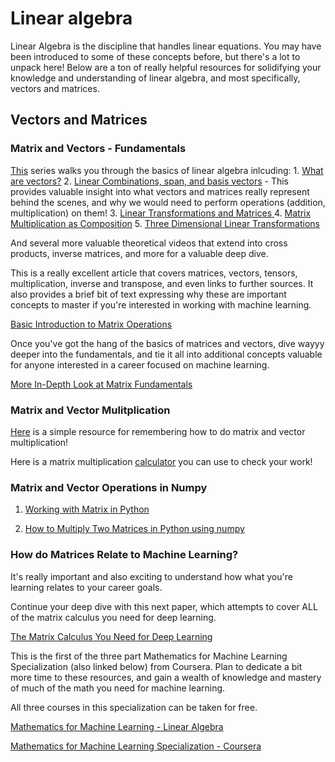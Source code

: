# Linear algebra

Linear Algebra is the discipline that handles linear equations. You may have been introduced to some of these concepts before, but there's a lot to unpack here! Below are a ton of really helpful resources for solidifying your knowledge and understanding of linear algebra, and most specifically, vectors and matrices.

## Vectors and Matrices

### Matrix and Vectors - Fundamentals

[This](https://www.youtube.com/playlist?list=PLZHQObOWTQDPD3MizzM2xVFitgF8hE_ab) series walks you through the basics of linear algebra inlcuding:
    1. [What are vectors?](https://www.youtube.com/watch?v=fNk_zzaMoSs&list=PLZHQObOWTQDPD3MizzM2xVFitgF8hE_ab&index=1)
    2. [Linear Combinations, span, and basis vectors](https://www.youtube.com/watch?v=k7RM-ot2NWY&list=PLZHQObOWTQDPD3MizzM2xVFitgF8hE_ab&index=2) - This provides valuable insight into what vectors and matrices really represent behind the scenes, and why we would need to perform operations (addition, multiplication) on them!
    3. [Linear Transformations and Matrices ](https://www.youtube.com/watch?v=kYB8IZa5AuE&list=PLZHQObOWTQDPD3MizzM2xVFitgF8hE_ab&index=3)
    4. [Matrix Multiplication as Composition](https://www.youtube.com/watch?v=XkY2DOUCWMU&list=PLZHQObOWTQDPD3MizzM2xVFitgF8hE_ab&index=4)
    5. [Three Dimensional Linear Transformations](https://www.youtube.com/watch?v=rHLEWRxRGiM&list=PLZHQObOWTQDPD3MizzM2xVFitgF8hE_ab&index=5)

And several more valuable theoretical videos that extend into cross products, inverse matrices, and more for a valuable deep dive.

This is a really excellent article that covers matrices, vectors, tensors, multiplication, inverse and transpose, and even links to further sources. It also provides a brief bit of text expressing why these are important concepts to master if you're interested in working with machine learning.

[Basic Introduction to Matrix Operations](https://towardsdatascience.com/linear-algebra-for-deep-learning-f21d7e7d7f23)

Once you've got the hang of the basics of matrices and vectors, dive wayyy deeper into the fundamentals, and tie it all into additional concepts valuable for anyone interested in a career focused on machine learning.

[More In-Depth Look at Matrix Fundamentals](https://medium.com/towards-artificial-intelligence/basic-linear-algebra-for-deep-learning-and-machine-learning-ml-python-tutorial-444e23db3e9e)


### Matrix and Vector Mulitplication

[Here](https://www.mathsisfun.com/algebra/matrix-multiplying.html) is a simple resource for remembering how to do matrix and vector multiplication!

Here is a matrix multiplication [calculator](http://matrixmultiplication.xyz/) you can use to check your work!

### Matrix and Vector Operations in Numpy

1. [Working with Matrix in Python](https://www.youtube.com/watch?v=Blzp9iuhZqo)

2. [How to Multiply Two Matrices in Python using numpy](https://www.youtube.com/watch?v=rLuvRiZ-ELk)

### How do Matrices Relate to Machine Learning?

It's really important and also exciting to understand how what you're learning relates to your career goals.

Continue your deep dive with this next paper, which attempts to cover ALL of the matrix calculus you need for deep learning. 

[The Matrix Calculus You Need for Deep Learning](https://explained.ai/matrix-calculus/)

This is the first of the three part Mathematics for Machine Learning Specialization (also linked below) from Coursera. Plan to dedicate a bit more time to these resources, and gain a wealth of knowledge and mastery of much of the math you need for machine learning.

All three courses in this specialization can be taken for free.

[Mathematics for Machine Learning - Linear Algebra](https://www.coursera.org/learn/linear-algebra-machine-learning)

[Mathematics for Machine Learning Specialization - Coursera](https://www.coursera.org/specializations/mathematics-machine-learning)
